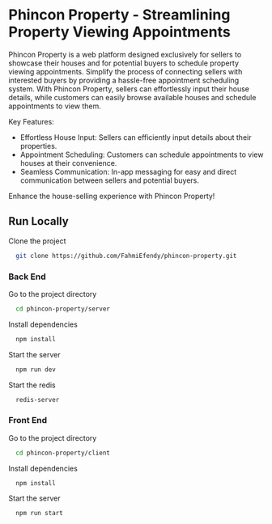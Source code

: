 # Phincon Property - Streamlining Property Viewing Appointments

Phincon Property is a web platform designed exclusively for sellers to showcase their houses and for potential buyers to schedule property viewing appointments. Simplify the process of connecting sellers with interested buyers by providing a hassle-free appointment scheduling system. With Phincon Property, sellers can effortlessly input their house details, while customers can easily browse available houses and schedule appointments to view them.

Key Features:

- Effortless House Input: Sellers can efficiently input details about their properties.
- Appointment Scheduling: Customers can schedule appointments to view houses at their convenience.
- Seamless Communication: In-app messaging for easy and direct communication between sellers and potential buyers.

Enhance the house-selling experience with Phincon Property!

## Run Locally

Clone the project

```bash
  git clone https://github.com/FahmiEfendy/phincon-property.git
```

### Back End

Go to the project directory

```bash
  cd phincon-property/server
```

Install dependencies

```bash
  npm install
```

Start the server

```bash
  npm run dev
```

Start the redis

```bash
  redis-server
```

### Front End

Go to the project directory

```bash
  cd phincon-property/client
```

Install dependencies

```bash
  npm install
```

Start the server

```bash
  npm run start
```
